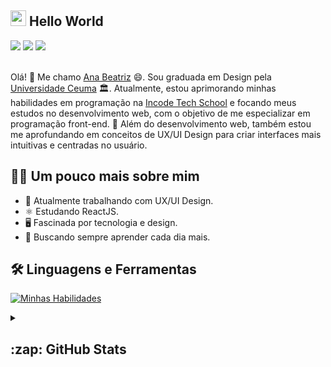 ## <img src="https://media.giphy.com/media/hvRJCLFzcasrR4ia7z/giphy.gif" width="25"> Hello World

<div>
  <a href="https://www.linkedin.com/in/ana-beatriz-lima-dev/" target="_blank"><img src="https://img.shields.io/badge/LinkedIn-0077B5?style=for-the-badge&logo=linkedin&logoColor=white"></a>
  <a href="" target="_blank"><img src="https://img.shields.io/badge/Dribbble-EA4C89?style=for-the-badge&logo=dribbble&logoColor=white" target="_blank"></a>
  <a href="" target="_blank"><img src="https://img.shields.io/badge/Behance-053EFF?style=for-the-badge&logo=behance&logoColor=white" target="_blank"></a>  
</div>                                                                            
&nbsp;

Olá! 👋 Me chamo [Ana Beatriz](https://www.linkedin.com/in/ana-beatriz-lima-dev/) 😄. Sou graduada em Design pela [Universidade Ceuma](https://www.extranet.ceuma.br/hotsite/) 🏛️. Atualmente, estou aprimorando minhas habilidades em programação na [Incode Tech School](https://www.linkedin.com/school/incode-tech-school/) e focando meus estudos no desenvolvimento web, com o objetivo de me especializar em programação front-end. 🌱 Além do desenvolvimento web, também estou me aprofundando em conceitos de UX/UI Design para criar interfaces mais intuitivas e centradas no usuário.

## 👨‍🚀 Um pouco mais sobre mim
- 🔭 Atualmente trabalhando com UX/UI Design.
- ⚛️ Estudando ReactJS.
- 🖥️ Fascinada por tecnologia e design.
- 🚀 Buscando sempre aprender cada dia mais.
 
## 🛠️ Linguagens e Ferramentas  
[![Minhas Habilidades](https://skillicons.dev/icons?i=html,css,js,ts,react,figma,xd,ai)](https://skillicons.dev)

<details>
  <summary><h2>:zap: GitHub Stats</h2></summary>
  &nbsp;
  <div align="center">
    <a href="https://github.com/anapzw">
    <img height="180em" src="https://github-readme-stats.vercel.app/api?username=anapzw&show_icons=true&theme=outrun&include_all_commits=true&count_private=true"/>
    <img height="180em" src="https://github-readme-stats.vercel.app/api/top-langs/?username=anapzw&layout=compact&langs_count=7&theme=outrun"/>
  </div>
</details>



